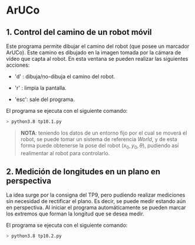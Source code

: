# ArUCo

## 1. Control del camino de un robot móvil

Este programa permite dibujar el camino del robot (que posee un marcador ArUCo). Este camino
es dibujado en la imagen tomada por la cámara de vídeo que capta al robot. En esta ventana
se pueden realizar las siguientes acciones:

- 'd' : dibuja/no-dibuja el camino del robot.

- 'r' : limpia la pantalla.

- 'esc': sale del programa.

El programa se ejecuta con el siguiente comando:
``` bash
> python3.8 tp10.1.py
```

> **NOTA**: teniendo los datos de un entorno fijo por el cual se moverá el robot, se puede tomar
>un sistema de referencia _World_, y de esta forma puede obtenerse la pose del robot $(x_0,y_0,\theta)$,
>pudiendo así realimentar al robot para controlarlo.


## 2. Medición de longitudes en un plano en perspectiva

La idea surge por la consigna del TP9, pero pudiendo realizar mediciones sin necesidad de rectificar
el plano. Es decir, se puede medir estando aún en perspectiva. Al iniciar el programa automáticamente 
se pueden marcar los extremos que forman la longitud que se desea medir.

El programa se ejecuta con el siguiente comando:
``` bash
> python3.8 tp10.2.py
```
